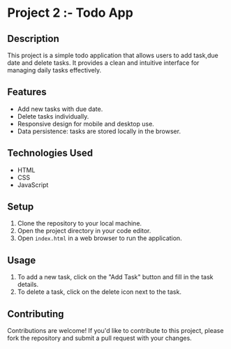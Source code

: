# Project 2 :- Todo App


## Description
This project is a simple todo application that allows users to add task,due date and delete tasks. It provides a clean and intuitive interface for managing daily tasks effectively.

## Features
- Add new tasks with due date.
- Delete tasks individually.
- Responsive design for mobile and desktop use.
- Data persistence: tasks are stored locally in the browser.

## Technologies Used
- HTML
- CSS
- JavaScript

## Setup
1. Clone the repository to your local machine.
2. Open the project directory in your code editor.
3. Open `index.html` in a web browser to run the application.

## Usage
1. To add a new task, click on the "Add Task" button and fill in the task details.
2. To delete a task, click on the delete icon next to the task.

## Contributing
Contributions are welcome! If you'd like to contribute to this project, please fork the repository and submit a pull request with your changes.


